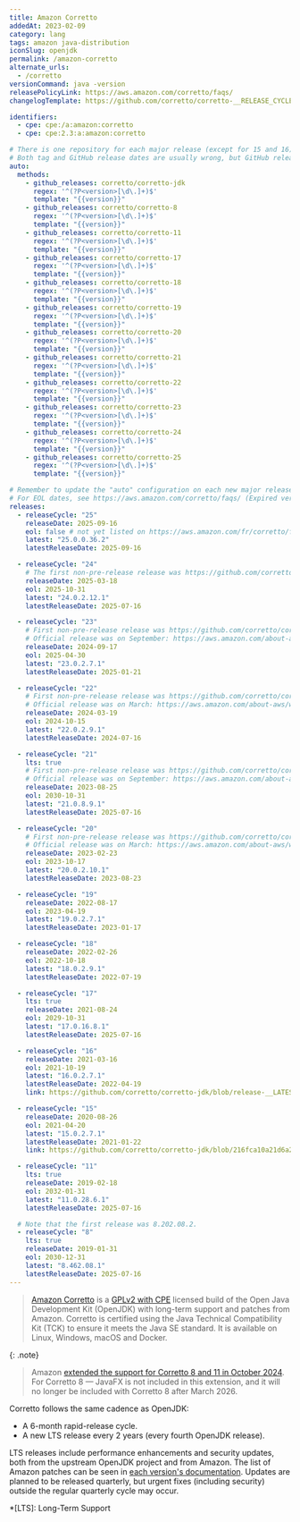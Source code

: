 ```yaml
---
title: Amazon Corretto
addedAt: 2023-02-09
category: lang
tags: amazon java-distribution
iconSlug: openjdk
permalink: /amazon-corretto
alternate_urls:
  - /corretto
versionCommand: java -version
releasePolicyLink: https://aws.amazon.com/corretto/faqs/
changelogTemplate: https://github.com/corretto/corretto-__RELEASE_CYCLE__/releases/tag/__LATEST__

identifiers:
  - cpe: cpe:/a:amazon:corretto
  - cpe: cpe:2.3:a:amazon:corretto

# There is one repository for each major release (except for 15 and 16).
# Both tag and GitHub release dates are usually wrong, but GitHub release dates are closer to the correct date.
auto:
  methods:
    - github_releases: corretto/corretto-jdk
      regex: '^(?P<version>[\d\.]+)$'
      template: "{{version}}"
    - github_releases: corretto/corretto-8
      regex: '^(?P<version>[\d\.]+)$'
      template: "{{version}}"
    - github_releases: corretto/corretto-11
      regex: '^(?P<version>[\d\.]+)$'
      template: "{{version}}"
    - github_releases: corretto/corretto-17
      regex: '^(?P<version>[\d\.]+)$'
      template: "{{version}}"
    - github_releases: corretto/corretto-18
      regex: '^(?P<version>[\d\.]+)$'
      template: "{{version}}"
    - github_releases: corretto/corretto-19
      regex: '^(?P<version>[\d\.]+)$'
      template: "{{version}}"
    - github_releases: corretto/corretto-20
      regex: '^(?P<version>[\d\.]+)$'
      template: "{{version}}"
    - github_releases: corretto/corretto-21
      regex: '^(?P<version>[\d\.]+)$'
      template: "{{version}}"
    - github_releases: corretto/corretto-22
      regex: '^(?P<version>[\d\.]+)$'
      template: "{{version}}"
    - github_releases: corretto/corretto-23
      regex: '^(?P<version>[\d\.]+)$'
      template: "{{version}}"
    - github_releases: corretto/corretto-24
      regex: '^(?P<version>[\d\.]+)$'
      template: "{{version}}"
    - github_releases: corretto/corretto-25
      regex: '^(?P<version>[\d\.]+)$'
      template: "{{version}}"

# Remember to update the "auto" configuration on each new major release.
# For EOL dates, see https://aws.amazon.com/corretto/faqs/ (Expired versions paragraph)
releases:
  - releaseCycle: "25"
    releaseDate: 2025-09-16
    eol: false # not yet listed on https://aws.amazon.com/fr/corretto/faqs/
    latest: "25.0.0.36.2"
    latestReleaseDate: 2025-09-16

  - releaseCycle: "24"
    # The first non-pre-release release was https://github.com/corretto/corretto-24/releases/tag/24.0.0.36.2
    releaseDate: 2025-03-18
    eol: 2025-10-31
    latest: "24.0.2.12.1"
    latestReleaseDate: 2025-07-16

  - releaseCycle: "23"
    # First non-pre-release release was https://github.com/corretto/corretto-23/releases/tag/23.0.0.37.1
    # Official release was on September: https://aws.amazon.com/about-aws/whats-new/2024/09/amazon-corretto-23-generally-available/
    releaseDate: 2024-09-17
    eol: 2025-04-30
    latest: "23.0.2.7.1"
    latestReleaseDate: 2025-01-21

  - releaseCycle: "22"
    # First non-pre-release release was https://github.com/corretto/corretto-22/releases/tag/22.0.0.36.2
    # Official release was on March: https://aws.amazon.com/about-aws/whats-new/2024/03/amazon-corretto-22-generally-available/
    releaseDate: 2024-03-19
    eol: 2024-10-15
    latest: "22.0.2.9.1"
    latestReleaseDate: 2024-07-16

  - releaseCycle: "21"
    lts: true
    # First non-pre-release release was https://github.com/corretto/corretto-21/releases/tag/21.0.0.35.1
    # Official release was on September: https://aws.amazon.com/about-aws/whats-new/2023/09/amazon-corretto-21-generally-available/
    releaseDate: 2023-08-25
    eol: 2030-10-31
    latest: "21.0.8.9.1"
    latestReleaseDate: 2025-07-16

  - releaseCycle: "20"
    # First non-pre-release release was https://github.com/corretto/corretto-20/releases/tag/20.0.0.36.1
    # Official release was on March: https://aws.amazon.com/about-aws/whats-new/2023/03/amazon-corretto-20/
    releaseDate: 2023-02-23
    eol: 2023-10-17
    latest: "20.0.2.10.1"
    latestReleaseDate: 2023-08-23

  - releaseCycle: "19"
    releaseDate: 2022-08-17
    eol: 2023-04-19
    latest: "19.0.2.7.1"
    latestReleaseDate: 2023-01-17

  - releaseCycle: "18"
    releaseDate: 2022-02-26
    eol: 2022-10-18
    latest: "18.0.2.9.1"
    latestReleaseDate: 2022-07-19

  - releaseCycle: "17"
    lts: true
    releaseDate: 2021-08-24
    eol: 2029-10-31
    latest: "17.0.16.8.1"
    latestReleaseDate: 2025-07-16

  - releaseCycle: "16"
    releaseDate: 2021-03-16
    eol: 2021-10-19
    latest: "16.0.2.7.1"
    latestReleaseDate: 2022-04-19
    link: https://github.com/corretto/corretto-jdk/blob/release-__LATEST__/CHANGELOG.md

  - releaseCycle: "15"
    releaseDate: 2020-08-26
    eol: 2021-04-20
    latest: "15.0.2.7.1"
    latestReleaseDate: 2021-01-22
    link: https://github.com/corretto/corretto-jdk/blob/216fca10a21d6a26ca2846d4ca2861ea644a7a1e/CHANGELOG.md#january-2021-critical-patch-update-corretto-version-150271

  - releaseCycle: "11"
    lts: true
    releaseDate: 2019-02-18
    eol: 2032-01-31
    latest: "11.0.28.6.1"
    latestReleaseDate: 2025-07-16

  # Note that the first release was 8.202.08.2.
  - releaseCycle: "8"
    lts: true
    releaseDate: 2019-01-31
    eol: 2030-12-31
    latest: "8.462.08.1"
    latestReleaseDate: 2025-07-16
---
```


> [Amazon Corretto](https://aws.amazon.com/corretto/) is a [GPLv2 with CPE](https://openjdk.org/legal/gplv2+ce.html)
> licensed build of the Open Java Development Kit (OpenJDK) with long-term support and patches from
> Amazon. Corretto is certified using the Java Technical Compatibility Kit (TCK) to ensure it meets
> the Java SE standard. It is available on Linux, Windows, macOS and Docker.

{: .note}

> Amazon [extended the support for Corretto 8 and 11 in October 2024](https://aws.amazon.com/about-aws/whats-new/2024/10/extension-eol-dates-amazon-corretto-8-11/).
> For Corretto 8 — JavaFX is not included in this extension, and it will no longer be included with Corretto 8 after March 2026.

Corretto follows the same cadence as OpenJDK:

- A 6-month rapid-release cycle.
- A new LTS release every 2 years (every fourth OpenJDK release).

LTS releases include performance enhancements and security updates, both from the upstream OpenJDK
project and from Amazon. The list of Amazon patches can be seen in [each version's documentation](https://docs.aws.amazon.com/corretto/).
Updates are planned to be released quarterly, but urgent fixes (including security) outside the
regular quarterly cycle may occur.

*[LTS]: Long-Term Support
